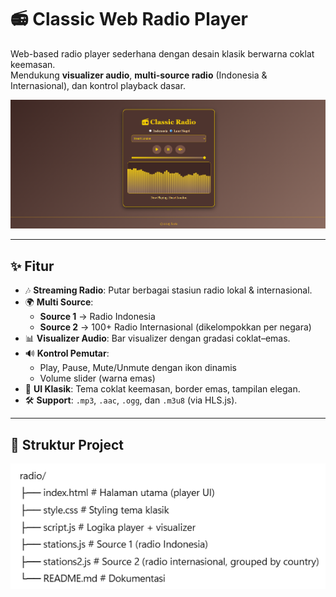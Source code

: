 # 📻 Classic Web Radio Player

Web-based radio player sederhana dengan desain klasik berwarna coklat keemasan.  
Mendukung **visualizer audio**, **multi-source radio** (Indonesia & Internasional), dan kontrol playback dasar.

![Preview](screenshot.png) <!-- tambahkan screenshot kalau ada -->

---

## ✨ Fitur
- 🎶 **Streaming Radio**: Putar berbagai stasiun radio lokal & internasional.  
- 🌍 **Multi Source**:
  - **Source 1** → Radio Indonesia  
  - **Source 2** → 100+ Radio Internasional (dikelompokkan per negara)  
- 📊 **Visualizer Audio**: Bar visualizer dengan gradasi coklat–emas.  
- 🔊 **Kontrol Pemutar**:
  - Play, Pause, Mute/Unmute dengan ikon dinamis
  - Volume slider (warna emas)
- 🎨 **UI Klasik**: Tema coklat keemasan, border emas, tampilan elegan.
- 🛠 **Support**: `.mp3`, `.aac`, `.ogg`, dan `.m3u8` (via HLS.js).

---

## 📂 Struktur Project

![Preview](struktur.png)
